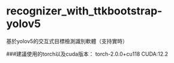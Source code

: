 # recognizer_with_ttkbootstrap-yolov5
基於yolov5的交互式目標檢測識別軟體（支持實時）

###建議使用的torch以及cuda版本：
torch-2.0.0+cu118 
CUDA:12.2
